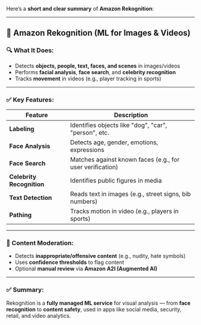 Here’s a **short and clear summary** of **Amazon Rekognition**:

---

## 🧠 Amazon Rekognition (ML for Images & Videos)

### 🔍 What It Does:

* Detects **objects, people, text, faces, and scenes** in images/videos
* Performs **facial analysis**, **face search**, and **celebrity recognition**
* Tracks **movement** in videos (e.g., player tracking in sports)

---

### ✅ Key Features:

| Feature                   | Description                                               |
| ------------------------- | --------------------------------------------------------- |
| **Labeling**              | Identifies objects like "dog", "car", "person", etc.      |
| **Face Analysis**         | Detects age, gender, emotions, expressions                |
| **Face Search**           | Matches against known faces (e.g., for user verification) |
| **Celebrity Recognition** | Identifies public figures in media                        |
| **Text Detection**        | Reads text in images (e.g., street signs, bib numbers)    |
| **Pathing**               | Tracks motion in video (e.g., players in sports)          |

---

### 🚫 Content Moderation:

* Detects **inappropriate/offensive content** (e.g., nudity, hate symbols)
* Uses **confidence thresholds** to flag content
* Optional **manual review** via **Amazon A2I (Augmented AI)**

---

### ✅ Summary:

Rekognition is a **fully managed ML service** for visual analysis — from **face recognition** to **content safety**, used in apps like social media, security, retail, and video analytics.
